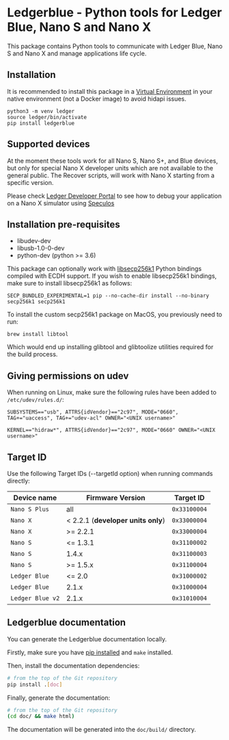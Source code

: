 # Ledgerblue - Python tools for Ledger Blue, Nano S and Nano X

This package contains Python tools to communicate with Ledger Blue, Nano S and Nano X and manage applications life cycle.

## Installation

It is recommended to install this package in a [Virtual Environment](http://docs.python-guide.org/en/latest/dev/virtualenvs/) in your native environment (not a Docker image) to avoid hidapi issues.

```
python3 -m venv ledger
source ledger/bin/activate
pip install ledgerblue
```

## Supported devices

At the moment these tools work for all Nano S, Nano S+, and Blue devices, but only for special Nano X developer units which are not available to the general public.
The Recover scripts, will work with Nano X starting from a specific version.

Please check [Ledger Developer Portal](https://developers.ledger.com/docs/nano-app/introduction/) to see how to debug your application on a Nano X simulator using [Speculos](https://github.com/LedgerHQ/speculos)

## Installation pre-requisites


  * libudev-dev
  * libusb-1.0-0-dev
  * python-dev (python >= 3.6)

This package can optionally work with [libsecp256k1](https://github.com/ludbb/secp256k1-py) Python bindings compiled with ECDH support. If you wish to enable libsecp256k1 bindings, make sure to install libsecp256k1 as follows:

```
SECP_BUNDLED_EXPERIMENTAL=1 pip --no-cache-dir install --no-binary secp256k1 secp256k1
```

To install the custom secp256k1 package on MacOS, you previously need to run:
```
brew install libtool
```
Which would end up installing glibtool and glibtoolize utilities required for the build process.

## Giving permissions on udev

When running on Linux, make sure the following rules have been added to `/etc/udev/rules.d/`:

```
SUBSYSTEMS=="usb", ATTRS{idVendor}=="2c97", MODE="0660", TAG+="uaccess", TAG+="udev-acl" OWNER="<UNIX username>"

KERNEL=="hidraw*", ATTRS{idVendor}=="2c97", MODE="0660" OWNER="<UNIX username>"
```

## Target ID

Use the following Target IDs (--targetId option) when running commands directly:


| Device name      | Firmware Version                   | Target ID    |
|------------------|------------------------------------|--------------|
| `Nano S Plus`    | all                                | `0x33100004` |
| `Nano X`         | < 2.2.1 (**developer units only**) | `0x33000004` |
| `Nano X`         | \>=  2.2.1                         | `0x33000004` |
| `Nano S`         | <= 1.3.1                           | `0x31100002` |
| `Nano S`         | 1.4.x                              | `0x31100003` |
| `Nano S`         | \>= 1.5.x                          | `0x31100004` |
| `Ledger Blue`    | <= 2.0                             | `0x31000002` |
| `Ledger Blue`    | 2.1.x                              | `0x31000004` |
| `Ledger Blue v2` | 2.1.x                              | `0x31010004` |


## Ledgerblue documentation

You can generate the Ledgerblue documentation locally.

Firstly, make sure you have [pip installed](https://pip.pypa.io/en/stable/installing/) and `make`
installed.

Then, install the documentation dependencies:

```bash
# from the top of the Git repository
pip install .[doc]
```

Finally, generate the documentation:

```bash
# from the top of the Git repository
(cd doc/ && make html)
```

The documentation will be generated into the `doc/build/` directory.
